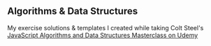 ## Algorithms & Data Structures
My exercise solutions & templates I created while taking Colt Steel's [JavaScript Algorithms and Data Structures Masterclass on Udemy](https://www.udemy.com/course/js-algorithms-and-data-structures-masterclass/)